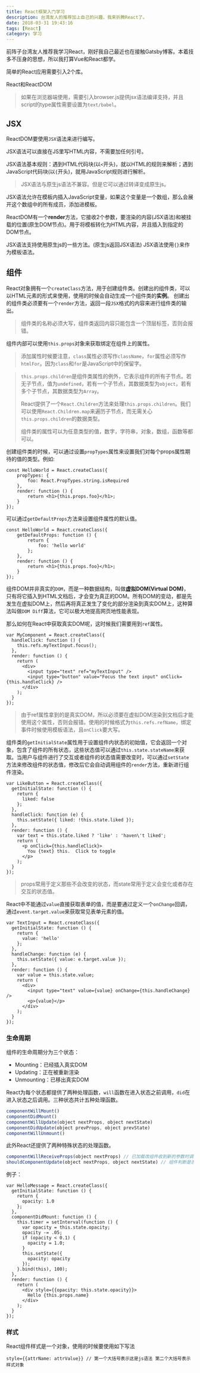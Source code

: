 ```yaml
---
title: React框架入门学习
description: 台湾友人的推荐加上自己的兴趣，我来折腾React了。
date: 2018-03-31 19:43:16
tags: [React]
category: 学习
---
```


前阵子台湾友人推荐我学习React，刚好我自己最近也在接触Gatsby博客。本着技多不压身的思想，所以我打算Vue和React都学。<!-- more -->

简单的React应用需要引入2个库。

React和ReactDOM

> 如果在浏览器端使用，需要引入browser.js提供jsx语法编译支持，并且script的type属性需要设置为`text/babel`。

## JSX

ReactDOM要使用`JSX`语法来进行编写。

JSX语法可以直接在JS里写HTML内容，不需要加任何引号。

JSX语法基本规则：遇到HTML代码块(以`<`开头)，就以HTML的规则来解析；遇到JavaScript代码块(以`{`开头)，就用JavaScript规则进行解析。

>JSX语法与原生js语法不兼容。但是它可以通过转译变成原生js。

JSX语法允许在模板内插入JavaScript变量，如果这个变量是一个数组，那么会展开这个数组中的所有成员，添加进模板。

ReactDOM有一个**render**方法，它接收2个参数，要渲染的内容(JSX语法)和被挂载的位置(原生DOM节点)。用于将模板转化为HTML内容，并且插入到指定的DOM节点。

JSX语法支持使用原生js的一些方法。(原生js返回JSX语法)
JSX语法使用`{}`来作为模板语法。

## 组件

React对象拥有一个`createClass`方法，用于创建组件类。创建出的组件类，可以以HTML元素的形式来使用，使用的时候会自动生成一个组件类的**实例**。
创建出的组件类必须要有一个`render`方法，返回一段`JSX`格式的内容来进行组件类的输出。

> 组件类的名称必须大写，组件类返回内容只能包含一个顶层标签，否则会报错。

组件内部可以使用`this.props`对象来获取绑定在组件上的属性。

> 添加属性时候要注意，`class`属性必须写作`className`，`for`属性必须写作`htmlFor`。因为`class`和`for`是JavaScript中的保留字。

> `this.props.children`是组件类属性的例外，它表示组件的所有子节点。若无子节点，值为`undefined`，若有一个子节点，其数据类型为`object`，若有多个子节点，其数据类型为`Array`。
>
> React提供了一个`React.Children`方法来处理`this.props.children`。我们可以使用`React.Children.map`来遍历子节点，而无需关心`this.props.children`的数据类型。
>
> 组件类的属性可以为任意类型的值，数字，字符串，对象，数组，函数等都可以。

创建组件类的时候，可以通过设置`propTypes`属性来设置我们对每个props属性期待的值的类型。例如:

``` text
const HelloWorld = React.createClass({
    propTypes: {
        foo: React.PropTypes.string.isRequired
    },
    render: function () {
        return <h1>{this.props.foo}</h1>;
    }
});
```

可以通过`getDefaultProps`方法来设置组件属性的默认值。

``` text
const HelloWorld = React.createClass({
    getDefaultProps: function () {
        return {
            foo: 'hello world'
        };
    },
    render: function () {
        return <h1>{this.props.foo}</h1>;
    }
});
```

组件DOM并非真实的`DOM`，而是一种数据结构，叫做**虚拟DOM(Virtual DOM)**，只有将它插入到HTML文档后，才会变为真正的DOM。所有DOM的变动，都是先发生在虚拟DOM上，然后再将真正发生了变化的部分渲染到真实DOM上，这种算法叫做`DOM Diff`算法，它可以极大地提高网页地性能表现。

那么如何在React中获取真实DOM呢，这时候我们需要用到`ref`属性。

``` text
var MyComponent = React.createClass({
  handleClick: function () {
    this.refs.myTextInput.focus();
  },
  render: function () {
    return (
      <div>
        <input type="text" ref="myTextInput" />
        <input type="button" value="Focus the text input" onClick={this.handleClick} />
      </div>
    );
  }
});
```

> 由于ref属性拿到的是真实DOM，所以必须要在虚拟DOM渲染到文档后才能使用这个属性，否则会报错。使用的时候格式为`this.refs.refName`，绑定事件时候使用模板语法，且`onClick`要大写。

组件类的`getInitialState`属性用于设置组件内状态的初始值，它会返回一个对象，包含了组件的所有状态，这些状态值可以通过`this.state.stateName`来获取。当用户与组件进行了交互或者组件的状态值需要改变时，可以通过`setState`方法来修改组件的状态值，修改后它会自动调用组件的`render`方法，重新进行组件渲染。

``` text
var LikeButton = React.createClass({
  getInitialState: function () {
    return {
      liked: false
    };
  },
  handleClick: function (e) {
    this.setState({ liked: !this.state.liked });
  },
  render: function () {
    var text = this.state.liked ? 'like' : 'haven\'t liked';
    return (
      <p onClick={this.handleClick}>
        You {text} this.  Click to toggle
      </p>
    );
  }
});
```

> props常用于定义那些不会改变的状态，而state常用于定义会变化或者存在交互的状态值。


React中不能通过`value`直接获取表单的值，而是要通过定义一个`onChange`回调，通过`event.target.value`来获取常见表单元素的值。

``` text
var TextInput = React.createClass({
  getInitialState: function () {
    return {
      value: 'hello'
    };
  },
  handleChange: function (e) {
    this.setState({ value: e.target.value });
  },
  render: function () {
    var value = this.state.value;
    return (
      <div>
        <input type="text" value={value} onChange={this.handleChange} />
        <p>{value}</p>
      </div>
    );
  }
});
```

### 生命周期

组件的生命周期分为三个状态：

- Mounting：已经插入真实DOM
- Updating：正在被重新渲染
- Unmounting：已移出真实DOM

React为每个状态都提供了两种处理函数，`will`函数在进入状态之前调用，`did`在进入状态之后调用。三种状态共计五种处理函数。

``` js
componentWillMount()
componentDidMount()
componentWillUpdate(object nextProps, object nextState)
componentDidUpdate(object prevProps, object prevState)
componentWillUnmount()
```

此外React还提供了两种特殊状态的处理函数。

``` js
componentWillReceiveProps(object nextProps) // 已加载改组件收到新的参数时调用
shouldComponentUpdate(object nextProps, object nextState) // 组件判断是否重新渲染时调用
```

例子：

``` text
var HelloMessage = React.createClass({
  getInitialState: function () {
    return {
      opacity: 1.0
    };
  },
  componentDidMount: function () {
    this.timer = setInterval(function () {
      var opacity = this.state.opacity;
      opacity -= .05;
      if (opacity < 0.1) {
        opacity = 1.0;
      }
      this.setState({
        opacity: opacity
      });
    }.bind(this), 100);
  },
  render: function () {
    return (
      <div style={{opacity: this.state.opacity}}>
        Hello {this.props.name}
      </div>
    );
  }
});
```

### 样式

React组件样式是一个对象，使用的时候要使用如下写法

```
style={{attrName: attrValue}} // 第一个大括号表示这是js语法 第二个大括号表示样式对象
```


